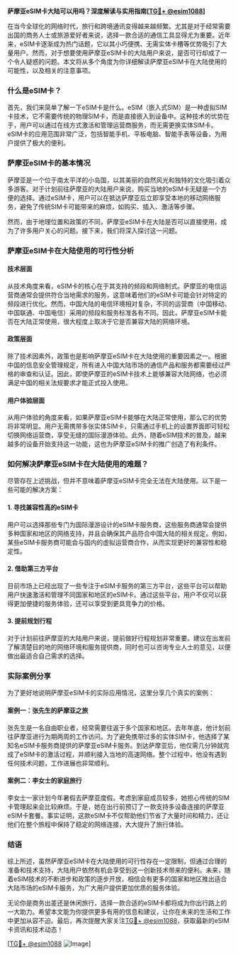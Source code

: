 **萨摩亚eSIM卡大陆可以用吗？深度解读与实用指南[[TG💪+ @esim1088](https://t.me/s/esim1088)]**

在当今全球化的网络时代，旅行和跨境通讯变得越来越频繁。尤其是对于经常需要出国的商务人士或旅游爱好者来说，选择一款合适的通信工具显得尤为重要。近年来，eSIM卡逐渐成为热门话题，它以其小巧便携、无需实体卡槽等优势吸引了大量用户。然而，对于想要使用萨摩亚eSIM卡的大陆用户来说，是否可行却成了一个令人疑惑的问题。本文将从多个角度为你详细解读萨摩亚eSIM卡在大陆使用的可能性，以及相关的注意事项。

### 什么是eSIM卡？

首先，我们来简单了解一下eSIM卡是什么。eSIM（嵌入式SIM）是一种虚拟SIM卡技术，它不需要传统的物理SIM卡，而是直接嵌入到设备中。这种技术的优势在于，用户可以通过在线方式激活和管理运营商服务，而无需更换实体SIM卡。eSIM卡的应用范围非常广泛，包括智能手机、平板电脑、智能手表等设备，为用户提供了极大的便利。

### 萨摩亚eSIM卡的基本情况

萨摩亚是一个位于南太平洋的小岛国，以其美丽的自然风光和独特的文化吸引着众多游客。对于计划前往萨摩亚的大陆用户来说，购买当地的eSIM卡无疑是一个方便的选择。通过eSIM卡，用户可以在抵达萨摩亚后立即享受本地的移动网络服务，避免了传统SIM卡可能带来的麻烦，如购买、插入、激活等步骤。

然而，由于地理位置和政策的不同，萨摩亚eSIM卡在大陆是否可以直接使用，成为了许多用户关心的问题。接下来，我们将深入探讨这一问题。

### 萨摩亚eSIM卡在大陆使用的可行性分析

#### 技术层面

从技术角度来看，eSIM卡的核心在于其支持的频段和网络制式。萨摩亚的电信运营商通常会提供符合当地需求的服务，这意味着他们的eSIM卡可能会针对特定的频段进行优化。然而，中国大陆的电信环境相对复杂，不同的运营商（中国移动、中国联通、中国电信）采用的频段和服务标准各有不同。因此，萨摩亚eSIM卡能否在大陆正常使用，很大程度上取决于它是否兼容大陆的网络环境。

#### 政策层面

除了技术因素外，政策也是影响萨摩亚eSIM卡在大陆使用的重要因素之一。根据中国的信息安全管理规定，所有进入中国大陆市场的通信产品和服务都需要经过严格的审查和认证。因此，即使萨摩亚的eSIM卡技术上能够兼容大陆网络，也必须满足中国的相关法规要求才能正式投入使用。

#### 用户体验层面

从用户体验的角度来看，如果萨摩亚eSIM卡能够在大陆正常使用，那么它的优势将非常明显。用户无需携带多张实体SIM卡，只需通过手机上的设置界面即可轻松切换网络运营商，享受无缝的国际漫游体验。此外，随着eSIM技术的普及，越来越多的设备开始支持这一功能，这也为萨摩亚eSIM卡的推广创造了有利条件。

### 如何解决萨摩亚eSIM卡在大陆使用的难题？

尽管存在上述挑战，但并不意味着萨摩亚eSIM卡完全无法在大陆使用。以下是一些可能的解决方案：

#### 1. 寻找兼容性高的eSIM卡

用户可以选择那些专门为国际漫游设计的eSIM卡服务商，这些服务商通常会提供多种国家和地区的网络支持，并且会确保其产品符合中国大陆的相关规定。例如，某些eSIM卡服务商可能会与国内的虚拟运营商合作，从而实现更好的兼容性和稳定性。

#### 2. 借助第三方平台

目前市场上已经出现了一些专注于eSIM卡服务的第三方平台，这些平台可以帮助用户快速激活和管理不同国家和地区的eSIM卡。通过这些平台，用户不仅可以获得更加便捷的服务体验，还可以享受到更具竞争力的价格。

#### 3. 提前规划行程

对于计划前往萨摩亚的大陆用户来说，提前做好行程规划非常重要。建议在出发前了解清楚目的地的网络环境和服务提供商，同时也可以咨询专业人士的意见，以便做出最适合自己需求的选择。

### 实际案例分享

为了更好地说明萨摩亚eSIM卡的实际应用情况，这里分享几个真实的案例：

#### 案例一：张先生的萨摩亚之旅

张先生是一名自由职业者，经常需要往返于多个国家和地区。去年年底，他计划前往萨摩亚进行为期两周的工作访问。为了避免携带过多的实体SIM卡，他选择了某知名eSIM卡服务商提供的萨摩亚eSIM卡服务。到达萨摩亚后，他仅需几分钟就完成了eSIM卡的激活过程，并顺利接入当地的高速网络。整个过程中，他没有遇到任何技术问题，工作进展也非常顺利。

#### 案例二：李女士的家庭旅行

李女士一家计划今年暑假去萨摩亚度假。考虑到家庭成员较多，她担心传统的SIM卡管理起来会比较麻烦。于是，她在出行前预订了一款支持多设备连接的萨摩亚eSIM卡套餐。事实证明，这款eSIM卡不仅帮助他们节省了大量时间和精力，还让他们在整个旅程中保持了稳定的网络连接，大大提升了旅行体验。

### 结语

综上所述，虽然萨摩亚eSIM卡在大陆使用的可行性存在一定限制，但通过合理的准备和技术支持，大陆用户依然有机会享受到这一创新技术带来的便利。未来，随着eSIM技术的不断进步和政策的逐步开放，相信会有更多的国家和地区推出适合大陆市场的eSIM卡服务，为广大用户提供更加优质的服务体验。

无论你是商务出差还是休闲旅行，选择一款合适的eSIM卡都将成为你出行路上的一大助力。希望本文能为你提供更多有用的信息和建议，让你在未来的生活和工作中更加从容不迫。最后，再次提醒大家关注[TG💪+ @esim1088](https://t.me/s/esim1088)，获取最新的eSIM卡资讯和技术动态！

[[TG💪+ @esim1088](https://t.me/s/esim1088) ![Image](https://i.postimg.cc/4NQfJmqS/Snipaste-2025-05-13-00-14-12.png)]